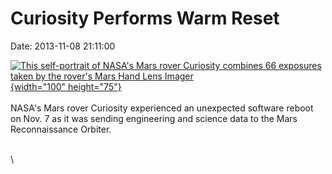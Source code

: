 Curiosity Performs Warm Reset
=============================

Date: 2013-11-08 21:11:00

[![This self-portrait of NASA\'s Mars rover Curiosity combines 66
exposures taken by the rover\'s Mars Hand Lens
Imager](http://www.jpl.nasa.gov/images/msl/20130304/pia16763-th.jpg){width="100"
height="75"}](http://www.jpl.nasa.gov/news/news.cfm?release=2013-325&rn=news.xml&rst=3948)\
\
NASA\'s Mars rover Curiosity experienced an unexpected software reboot
on Nov. 7 as it was sending engineering and science data to the Mars
Reconnaissance Orbiter.

\
\
